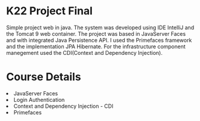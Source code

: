 # K22 Project Final
Simple project web in java. The system was developed using IDE IntelliJ and the Tomcat 9 web container. The project was 
based in JavaServer Faces and with integrated Java Persistence API. I used the Primefaces framework and the implementation
JPA Hibernate. For the infrastructure component manegement used the CDI(Context and Dependency Injection).

# Course Details
<li>JavaServer Faces</li>
<li>Login Authentication</li>
<li>Context and Dependency Injection - CDI</li>
<li>Primefaces</li>

